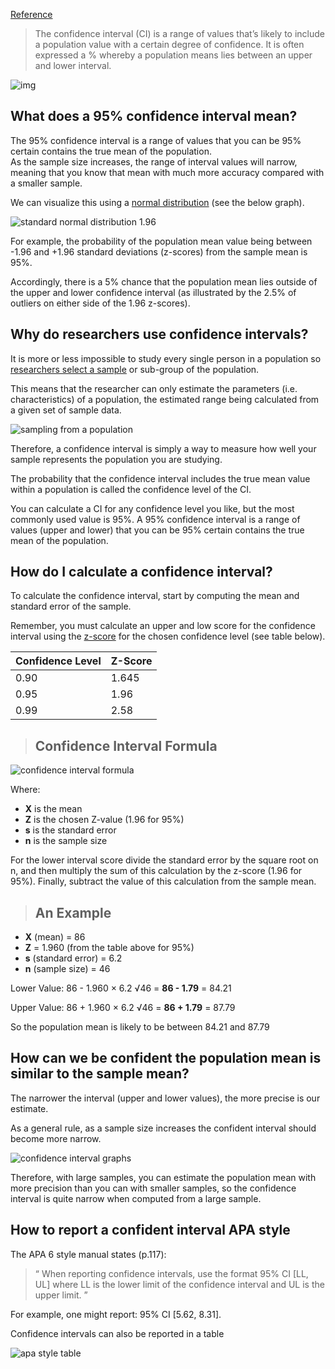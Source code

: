 [Reference](<https://www.simplypsychology.org/confidence-interval.html#:~:text=The%20confidence%20interval%20(CI)%20is,an%20upper%20and%20lower%20interval>)

> The confidence interval (CI) is a range of values that’s likely to include a population value with a certain degree of confidence. It is often expressed a % whereby a population means lies between an upper and lower interval.

![img](../../assets/confidence-interval-1.jpg)

## What does a 95% confidence interval mean?

The 95% confidence interval is a range of values that you can be 95% certain contains the true mean of the population.  
As the sample size increases, the range of interval values will narrow, meaning that you know that mean with much more accuracy compared with a smaller sample.

We can visualize this using a [normal distribution](https://www.simplypsychology.org/normal-distribution.html) (see the below graph).

![standard normal distribution 1.96 ](../../assets/confidence-interval-2.jpg)

For example, the probability of the population mean value being between -1.96 and +1.96 standard deviations (z-scores) from the sample mean is 95%.

Accordingly, there is a 5% chance that the population mean lies outside of the upper and lower confidence interval (as illustrated by the 2.5% of outliers on either side of the 1.96 z-scores).

## Why do researchers use confidence intervals?

It is more or less impossible to study every single person in a population so [researchers select a sample](https://www.simplypsychology.org/sampling.html) or sub-group of the population.

This means that the researcher can only estimate the parameters (i.e. characteristics) of a population, the estimated range being calculated from a given set of sample data.

![sampling from a population](../../assets/confidence-interval-3.jpg)

<!-- <span id="ezoic-pub-ad-placeholder-852" class="ezoic-adpicker-ad" data-ezadpicker="852" data-ez-position-type="under_first_paragraph" data-ezadblocked='true'></span> -->
<!-- placeholder 852 blocked.  Reason : no sizes -->

Therefore, a confidence interval is simply a way to measure how well your sample represents the population you are studying.

The probability that the confidence interval includes the true mean value within a population is called the confidence level of the CI.

You can calculate a CI for any confidence level you like, but the most commonly used value is 95%. A 95% confidence interval is a range of values (upper and lower) that you can be 95% certain contains the true mean of the population.

<!-- <span id="ezoic-pub-ad-placeholder-853" class="ezoic-adpicker-ad" data-ezadpicker="853" data-ez-position-type="under_second_paragraph" data-ezadblocked='true'></span> -->
<!-- placeholder 853 blocked.  Reason : no sizes -->

## How do I calculate a confidence interval?

To calculate the confidence interval, start by computing the mean and standard error of the sample.

Remember, you must calculate an upper and low score for the confidence interval using the [z-score](https://www.simplypsychology.org/z-score.html) for the chosen confidence level (see table below).

| Confidence Level | Z-Score |
| ---------------- | ------- |
| 0.90             | 1.645   |
| 0.95             | 1.96    |
| 0.99             | 2.58    |

> ## Confidence Interval Formula

![confidence interval formula ](../../assets/confidence-interval-4.jpg)

Where:

- **X** is the mean
- **Z** is the chosen Z-value (1.96 for 95%)
- **s** is the standard error
- **n** is the sample size

For the lower interval score divide the standard error by the square root on n, and then multiply the sum of this calculation by the z-score (1.96 for 95%). Finally, subtract the value of this calculation from the sample mean.

> ## An Example

- **X** (mean) = 86
- **Z** = 1.960 (from the table above for 95%)
- **s** (standard error) = 6.2
- **n** (sample size) = 46

Lower Value: 86 - 1.960 × 6.2 √46 = **86 - 1.79** = 84.21

Upper Value: 86 + 1.960 × 6.2 √46 = **86 + 1.79** = 87.79

So the population mean is likely to be between 84.21 and 87.79

## How can we be confident the population mean is similar to the sample mean?

The narrower the interval (upper and lower values), the more precise is our estimate.

As a general rule, as a sample size increases the confident interval should become more narrow.

![confidence interval graphs](../../assets/confidence-interval-5.gif)

Therefore, with large samples, you can estimate the population mean with more precision than you can with smaller samples, so the confidence interval is quite narrow when computed from a large sample.

## How to report a confident interval APA style

The APA 6 style manual states (p.117):

> “ When reporting confidence intervals, use the format 95% CI [LL, UL] where LL is the lower limit of the confidence interval and UL is the upper limit. ”

For example, one might report: 95% CI [5.62, 8.31].

Confidence intervals can also be reported in a table

![apa style table](../../assets/confidence-interval-6.jpg)
